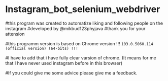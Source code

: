 # Instagram_bot_selenium_webdriver

#this program was created to automatize liking and following people on the instagram
#developed by @mikbud123phyjava
#thank you for your attension

#this programm version is based on Chrome version !!! `103.0.5060.114 (official version) (64-bits) !!!`

#I have to add that i have fully clear varsion of chrome. (It means for me that I have never used instagram before in this browser)

#If you could give me some advice please give me a feedback.
